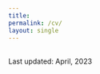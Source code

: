 ```yaml
---
title: 
permalink: /cv/
layout: single
---
```

<br>
Last updated: April, 2023

<!--- [CV_JuyeonCho.pdf](https://github.com/juyeoncho/juyeoncho.github.io/files/7930559/CV_JuyeonCho.pdf) --->
